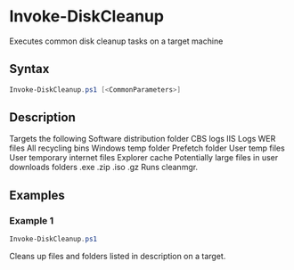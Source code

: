 # Invoke-DiskCleanup

Executes common disk cleanup tasks on a target machine

## Syntax
```PowerShell
Invoke-DiskCleanup.ps1 [<CommonParameters>]
```
## Description

  Targets the following
    Software distribution folder
    CBS logs
    IIS Logs
    WER files
    All recycling bins
    Windows temp folder
    Prefetch folder
    User temp files
    User temporary internet files
    Explorer cache
    Potentially large files in user downloads folders
      .exe
      .zip
      .iso
      .gz
    Runs cleanmgr.
  

## Examples


###  Example 1 
```PowerShell
Invoke-DiskCleanup.ps1
```

Cleans up files and folders listed in description on a target.
